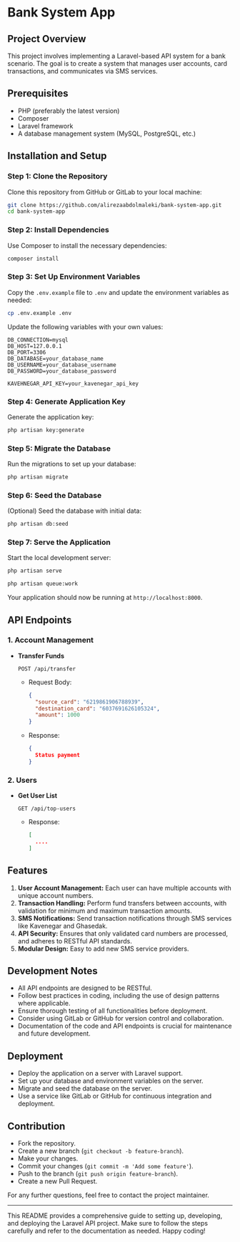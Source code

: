 
# Bank System App

## Project Overview
This project involves implementing a Laravel-based API system for a bank scenario. The goal is to create a system that manages user accounts, card transactions, and communicates via SMS services.

## Prerequisites
- PHP (preferably the latest version)
- Composer
- Laravel framework
- A database management system (MySQL, PostgreSQL, etc.)

## Installation and Setup

### Step 1: Clone the Repository
Clone this repository from GitHub or GitLab to your local machine:
```bash
git clone https://github.com/alirezaabdolmaleki/bank-system-app.git
cd bank-system-app
```

### Step 2: Install Dependencies
Use Composer to install the necessary dependencies:
```bash
composer install
```

### Step 3: Set Up Environment Variables
Copy the `.env.example` file to `.env` and update the environment variables as needed:
```bash
cp .env.example .env
```
Update the following variables with your own values:
```
DB_CONNECTION=mysql
DB_HOST=127.0.0.1
DB_PORT=3306
DB_DATABASE=your_database_name
DB_USERNAME=your_database_username
DB_PASSWORD=your_database_password

KAVEHNEGAR_API_KEY=your_kavenegar_api_key
```

### Step 4: Generate Application Key
Generate the application key:
```bash
php artisan key:generate
```

### Step 5: Migrate the Database
Run the migrations to set up your database:
```bash
php artisan migrate
```

### Step 6: Seed the Database
(Optional) Seed the database with initial data:
```bash
php artisan db:seed
```

### Step 7: Serve the Application
Start the local development server:
```bash
php artisan serve
```

```bash
php artisan queue:work
```

Your application should now be running at `http://localhost:8000`.

## API Endpoints

### 1. Account Management
- **Transfer Funds**
  ```
  POST /api/transfer
  ```
  - Request Body:
    ```json
    {
      "source_card": "6219861906788939",
      "destination_card": "6037691626105324",
      "amount": 1000
    }
    ```
  - Response:
    ```json
    {
      Status payment
    }
    ```

### 2. Users
- **Get User List**
  ```
  GET /api/top-users
  ```
  - Response:
    ```json
    [
      ....
    ]
    ```

## Features
1. **User Account Management:** Each user can have multiple accounts with unique account numbers.
2. **Transaction Handling:** Perform fund transfers between accounts, with validation for minimum and maximum transaction amounts.
3. **SMS Notifications:** Send transaction notifications through SMS services like Kavenegar and Ghasedak.
4. **API Security:** Ensures that only validated card numbers are processed, and adheres to RESTful API standards.
5. **Modular Design:** Easy to add new SMS service providers.

## Development Notes
- All API endpoints are designed to be RESTful.
- Follow best practices in coding, including the use of design patterns where applicable.
- Ensure thorough testing of all functionalities before deployment.
- Consider using GitLab or GitHub for version control and collaboration.
- Documentation of the code and API endpoints is crucial for maintenance and future development.

## Deployment
- Deploy the application on a server with Laravel support.
- Set up your database and environment variables on the server.
- Migrate and seed the database on the server.
- Use a service like GitLab or GitHub for continuous integration and deployment.

## Contribution
- Fork the repository.
- Create a new branch (`git checkout -b feature-branch`).
- Make your changes.
- Commit your changes (`git commit -m 'Add some feature'`).
- Push to the branch (`git push origin feature-branch`).
- Create a new Pull Request.


For any further questions, feel free to contact the project maintainer.

---

This README provides a comprehensive guide to setting up, developing, and deploying the Laravel API project. Make sure to follow the steps carefully and refer to the documentation as needed. Happy coding!
